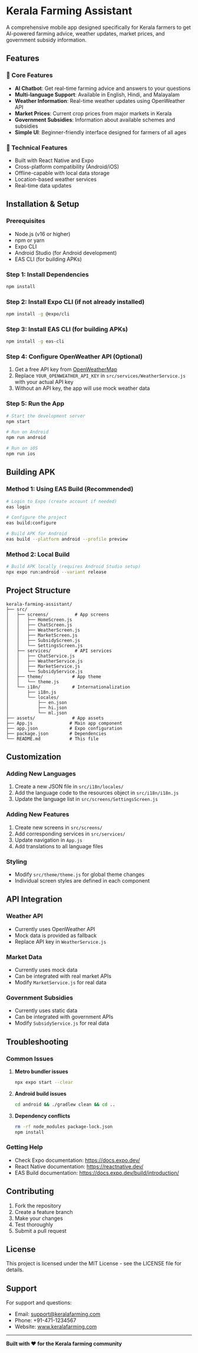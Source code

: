 # Kerala Farming Assistant

A comprehensive mobile app designed specifically for Kerala farmers to get AI-powered farming advice, weather updates, market prices, and government subsidy information.

## Features

### 🌱 Core Features
- **AI Chatbot**: Get real-time farming advice and answers to your questions
- **Multi-language Support**: Available in English, Hindi, and Malayalam
- **Weather Information**: Real-time weather updates using OpenWeather API
- **Market Prices**: Current crop prices from major markets in Kerala
- **Government Subsidies**: Information about available schemes and subsidies
- **Simple UI**: Beginner-friendly interface designed for farmers of all ages

### 📱 Technical Features
- Built with React Native and Expo
- Cross-platform compatibility (Android/iOS)
- Offline-capable with local data storage
- Location-based weather services
- Real-time data updates

## Installation & Setup

### Prerequisites
- Node.js (v16 or higher)
- npm or yarn
- Expo CLI
- Android Studio (for Android development)
- EAS CLI (for building APKs)

### Step 1: Install Dependencies
```bash
npm install
```

### Step 2: Install Expo CLI (if not already installed)
```bash
npm install -g @expo/cli
```

### Step 3: Install EAS CLI (for building APKs)
```bash
npm install -g eas-cli
```

### Step 4: Configure OpenWeather API (Optional)
1. Get a free API key from [OpenWeatherMap](https://openweathermap.org/api)
2. Replace `YOUR_OPENWEATHER_API_KEY` in `src/services/WeatherService.js` with your actual API key
3. Without an API key, the app will use mock weather data

### Step 5: Run the App
```bash
# Start the development server
npm start

# Run on Android
npm run android

# Run on iOS
npm run ios
```

## Building APK

### Method 1: Using EAS Build (Recommended)
```bash
# Login to Expo (create account if needed)
eas login

# Configure the project
eas build:configure

# Build APK for Android
eas build --platform android --profile preview
```

### Method 2: Local Build
```bash
# Build APK locally (requires Android Studio setup)
npx expo run:android --variant release
```

## Project Structure

```
kerala-farming-assistant/
├── src/
│   ├── screens/          # App screens
│   │   ├── HomeScreen.js
│   │   ├── ChatScreen.js
│   │   ├── WeatherScreen.js
│   │   ├── MarketScreen.js
│   │   ├── SubsidyScreen.js
│   │   └── SettingsScreen.js
│   ├── services/         # API services
│   │   ├── ChatService.js
│   │   ├── WeatherService.js
│   │   ├── MarketService.js
│   │   └── SubsidyService.js
│   ├── theme/           # App theme
│   │   └── theme.js
│   └── i18n/            # Internationalization
│       ├── i18n.js
│       └── locales/
│           ├── en.json
│           ├── hi.json
│           └── ml.json
├── assets/              # App assets
├── App.js              # Main app component
├── app.json            # Expo configuration
├── package.json        # Dependencies
└── README.md           # This file
```

## Customization

### Adding New Languages
1. Create a new JSON file in `src/i18n/locales/`
2. Add the language code to the resources object in `src/i18n/i18n.js`
3. Update the language list in `src/screens/SettingsScreen.js`

### Adding New Features
1. Create new screens in `src/screens/`
2. Add corresponding services in `src/services/`
3. Update navigation in `App.js`
4. Add translations to all language files

### Styling
- Modify `src/theme/theme.js` for global theme changes
- Individual screen styles are defined in each component

## API Integration

### Weather API
- Currently uses OpenWeather API
- Mock data is provided as fallback
- Replace API key in `WeatherService.js`

### Market Data
- Currently uses mock data
- Can be integrated with real market APIs
- Modify `MarketService.js` for real data

### Government Subsidies
- Currently uses static data
- Can be integrated with government APIs
- Modify `SubsidyService.js` for real data

## Troubleshooting

### Common Issues

1. **Metro bundler issues**
   ```bash
   npx expo start --clear
   ```

2. **Android build issues**
   ```bash
   cd android && ./gradlew clean && cd ..
   ```

3. **Dependency conflicts**
   ```bash
   rm -rf node_modules package-lock.json
   npm install
   ```

### Getting Help
- Check Expo documentation: https://docs.expo.dev/
- React Native documentation: https://reactnative.dev/
- EAS Build documentation: https://docs.expo.dev/build/introduction/

## Contributing

1. Fork the repository
2. Create a feature branch
3. Make your changes
4. Test thoroughly
5. Submit a pull request

## License

This project is licensed under the MIT License - see the LICENSE file for details.

## Support

For support and questions:
- Email: support@keralafarming.com
- Phone: +91-471-1234567
- Website: www.keralafarming.com

---

**Built with ❤️ for the Kerala farming community**
